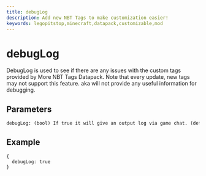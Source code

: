 ```yaml
---
title: debugLog
description: Add new NBT Tags to make customization easier!
keywords: legopitstop,minecraft,datapack,customizable,mod
---
```


# debugLog

DebugLog is used to see if there are any issues with the custom tags provided by More NBT Tags Datapack. Note that every update, new tags may not support this feature. aka will not provide any useful information for debugging.

## Parameters

```txt
debugLog: (bool) If true it will give an output log via game chat. (default: false)
```

## Example

```snbt
{
  debugLog: true
}
```
